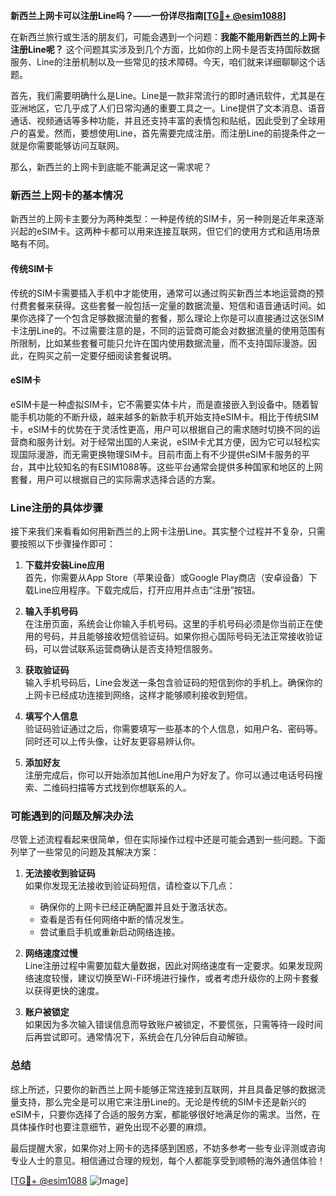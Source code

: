 **新西兰上网卡可以注册Line吗？——一份详尽指南[[TG💪+ @esim1088](https://t.me/s/esim1088)]**

在新西兰旅行或生活的朋友们，可能会遇到一个问题：**我能不能用新西兰的上网卡注册Line呢？** 这个问题其实涉及到几个方面，比如你的上网卡是否支持国际数据服务、Line的注册机制以及一些常见的技术障碍。今天，咱们就来详细聊聊这个话题。

首先，我们需要明确什么是Line。Line是一款非常流行的即时通讯软件，尤其是在亚洲地区，它几乎成了人们日常沟通的重要工具之一。Line提供了文本消息、语音通话、视频通话等多种功能，并且还支持丰富的表情包和贴纸，因此受到了全球用户的喜爱。然而，要想使用Line，首先需要完成注册。而注册Line的前提条件之一就是你需要能够访问互联网。

那么，新西兰的上网卡到底能不能满足这一需求呢？

### 新西兰上网卡的基本情况

新西兰的上网卡主要分为两种类型：一种是传统的SIM卡，另一种则是近年来逐渐兴起的eSIM卡。这两种卡都可以用来连接互联网，但它们的使用方式和适用场景略有不同。

#### 传统SIM卡

传统的SIM卡需要插入手机中才能使用，通常可以通过购买新西兰本地运营商的预付费套餐来获得。这些套餐一般包括一定量的数据流量、短信和语音通话时间。如果你选择了一个包含足够数据流量的套餐，那么理论上你是可以直接通过这张SIM卡注册Line的。不过需要注意的是，不同的运营商可能会对数据流量的使用范围有所限制，比如某些套餐可能只允许在国内使用数据流量，而不支持国际漫游。因此，在购买之前一定要仔细阅读套餐说明。

#### eSIM卡

eSIM卡是一种虚拟SIM卡，它不需要实体卡片，而是直接嵌入到设备中。随着智能手机功能的不断升级，越来越多的新款手机开始支持eSIM卡。相比于传统SIM卡，eSIM卡的优势在于灵活性更高，用户可以根据自己的需求随时切换不同的运营商和服务计划。对于经常出国的人来说，eSIM卡尤其方便，因为它可以轻松实现国际漫游，而无需更换物理SIM卡。目前市面上有不少提供eSIM卡服务的平台，其中比较知名的有ESIM1088等。这些平台通常会提供多种国家和地区的上网套餐，用户可以根据自己的实际需求选择合适的方案。

### Line注册的具体步骤

接下来我们来看看如何用新西兰的上网卡注册Line。其实整个过程并不复杂，只需要按照以下步骤操作即可：

1. **下载并安装Line应用**  
   首先，你需要从App Store（苹果设备）或Google Play商店（安卓设备）下载Line应用程序。下载完成后，打开应用并点击“注册”按钮。

2. **输入手机号码**  
   在注册页面，系统会让你输入手机号码。这里的手机号码必须是你当前正在使用的号码，并且能够接收短信验证码。如果你担心国际号码无法正常接收验证码，可以尝试联系运营商确认是否支持短信服务。

3. **获取验证码**  
   输入手机号码后，Line会发送一条包含验证码的短信到你的手机上。确保你的上网卡已经成功连接到网络，这样才能够顺利接收到短信。

4. **填写个人信息**  
   验证码验证通过之后，你需要填写一些基本的个人信息，如用户名、密码等。同时还可以上传头像，让好友更容易辨认你。

5. **添加好友**  
   注册完成后，你可以开始添加其他Line用户为好友了。你可以通过电话号码搜索、二维码扫描等方式找到你想联系的人。

### 可能遇到的问题及解决办法

尽管上述流程看起来很简单，但在实际操作过程中还是可能会遇到一些问题。下面列举了一些常见的问题及其解决方案：

1. **无法接收到验证码**  
   如果你发现无法接收到验证码短信，请检查以下几点：
   - 确保你的上网卡已经正确配置并且处于激活状态。
   - 查看是否有任何网络中断的情况发生。
   - 尝试重启手机或重新启动网络连接。

2. **网络速度过慢**  
   Line注册过程中需要加载大量数据，因此对网络速度有一定要求。如果发现网络速度较慢，建议切换至Wi-Fi环境进行操作，或者考虑升级你的上网卡套餐以获得更快的速度。

3. **账户被锁定**  
   如果因为多次输入错误信息而导致账户被锁定，不要慌张，只需等待一段时间后再尝试即可。通常情况下，系统会在几分钟后自动解锁。

### 总结

综上所述，只要你的新西兰上网卡能够正常连接到互联网，并且具备足够的数据流量支持，那么完全是可以用它来注册Line的。无论是传统的SIM卡还是新兴的eSIM卡，只要你选择了合适的服务方案，都能够很好地满足你的需求。当然，在具体操作时也要注意细节，避免出现不必要的麻烦。

最后提醒大家，如果你对上网卡的选择感到困惑，不妨多参考一些专业评测或咨询专业人士的意见。相信通过合理的规划，每个人都能享受到顺畅的海外通信体验！

[[TG💪+ @esim1088](https://t.me/s/esim1088) ![Image](https://i.postimg.cc/4NQfJmqS/Snipaste-2025-05-13-00-14-12.png)]